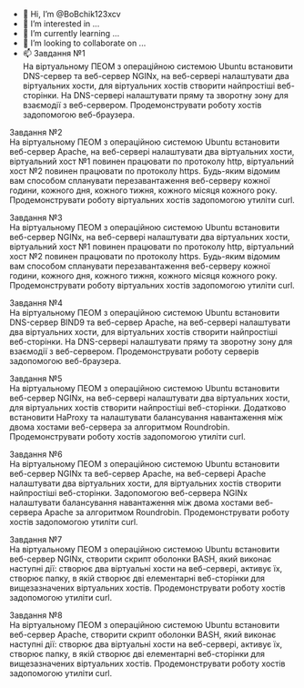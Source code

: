 - 👋 Hi, I’m @BoBchik123xcv
- 👀 I’m interested in ...
- 🌱 I’m currently learning ...
- 💞️ I’m looking to collaborate on ...
- 📫 Завдання №1  
На віртуальному ПЕОМ з операційною системою Ubuntu встановити DNS-сервер та веб-сервер NGINx, на веб-сервері налаштувати два віртуальних хости, для віртуальних хостів створити найпростіші веб-сторінки. На DNS-сервері налаштувати пряму та зворотну зону для взаємодії з веб-сервером. Продемонструвати роботу хостів задопомогою веб-браузера.  
  
Завдання №2  
На віртуальному ПЕОМ з операційною системою Ubuntu встановити веб-сервер Apache, на веб-сервері налаштувати два віртуальних хости, віртуальний хост №1 повинен працювати по протоколу http, віртуальний хост №2 повинен працювати по протоколу https. Будь-яким відомим вам способом спланувати перезавантаження веб-серверу кожної години, кожного дня, кожного тижня, кожного місяця кожного року. Продемонструвати роботу віртуальних хостів задопомогою утиліти curl.  
  
Завдання №3  
На віртуальному ПЕОМ з операційною системою Ubuntu встановити веб-сервер NGINx, на веб-сервері налаштувати два віртуальних хости, віртуальний хост №1 повинен працювати по протоколу http, віртуальний хост №2 повинен працювати по протоколу https. Будь-яким відомим вам способом спланувати перезавантаження веб-серверу кожної години, кожного дня, кожного тижня, кожного місяця кожного року. Продемонструвати роботу віртуальних хостів задопомогою утиліти curl.  
  
Завдання №4  
На віртуальному ПЕОМ з операційною системою Ubuntu встановити DNS-сервер BIND9 та веб-сервер Apache, на веб-сервері налаштувати два віртуальних хости, для віртуальних хостів створити найпростіші веб-сторінки. На DNS-сервері налаштувати пряму та зворотну зону для взаємодії з веб-сервером. Продемонструвати роботу серверів задопомогою веб-браузера.  
  
Завдання №5  
На віртуальному ПЕОМ з операційною системою Ubuntu встановити веб-сервер NGINx, на веб-сервері налаштувати два віртуальних хости, для віртуальних хостів створити найпростіші веб-сторінки. Додатково встановити HaProxy та налаштувати балансування навантаження між двома хостами веб-сервера за алгоритмом Roundrobin. Продемонструвати роботу хостів задопомогою утиліти curl.  
  
Завдання №6  
На віртуальному ПЕОМ з операційною системою Ubuntu встановити веб-сервер NGINx та веб-сервер Apache, на веб-сервері Apache налаштувати два віртуальних хости, для віртуальних хостів створити найпростіші веб-сторінки. Задопомогою веб-сервера NGINx налаштувати балансування навантаження між двома хостами веб-сервера Apache за алгоритмом Roundrobin. Продемонструвати роботу хостів задопомогою утиліти curl.  
  
Завдання №7  
На віртуальному ПЕОМ з операційною системою Ubuntu встановити веб-сервер NGINx, створити скрипт оболонки BASH, який виконає наступні дії: створює два віртуальні хости на веб-сервері, активує їх, створює папку, в якій створює дві елементарні веб-сторінки для вищезазначених віртуальних хостів. Продемонструвати роботу хостів задопомогою утиліти curl.  
  
Завдання №8  
На віртуальному ПЕОМ з операційною системою Ubuntu встановити веб-сервер Apache, створити скрипт оболонки BASH, який виконає наступні дії: створює два віртуальні хости на веб-сервері, активує їх, створює папку, в якій створює дві елементарні веб-сторінки для вищезазначених віртуальних хостів. Продемонструвати роботу хостів задопомогою утиліти curl.

<!---
BoBchik123xcv/BoBchik123xcv is a ✨ special ✨ repository because its `README.md` (this file) appears on your GitHub profile.
You can click the Preview link to take a look at your changes.
--->
